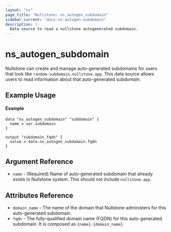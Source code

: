 ```yaml
---
layout: "ns"
page_title: "Nullstone: ns_autogen_subdomain"
sidebar_current: "docs-ns-autogen-subdomain"
description: |-
  Data source to read a nullstone autogenerated subdomain.
---
```


# ns_autogen_subdomain

Nullstone can create and manage auto-generated subdomains for users that look like `random-subdomain.nullstone.app`.
This data source allows users to read information about that auto-generated subdomain.

## Example Usage

#### Example

```hcl
data "ns_autogen_subdomain" "subdomain" {
  name = var.subdomain
}

output "subdomain_fqdn" {
  value = data.ns_autogen_subdomain.fqdn
}
```

## Argument Reference

- `name` - (Required) Name of auto-generated subdomain that already exists in Nullstone system. This should not include `nullstone.app`.

## Attributes Reference

* `domain_name` - The name of the domain that Nullstone administers for this auto-generated subdomain.
* `fqdn` - The fully-qualified domain name (FQDN) for this auto-generated subdomain. It is composed as `{name}.{domain_name}`.
